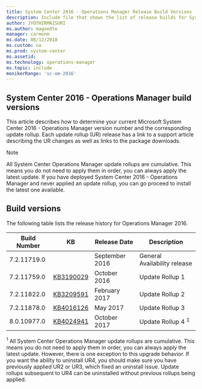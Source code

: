 ```yaml
---
title: System Center 2016 - Operations Manager Release Build Versions
description: Include file that shows the list of release builds for System Center 2016 - Operations Manager.
author: JYOTHIRMAISURI
ms.author: magoedte
manager: carmonm
ms.date: 08/12/2018
ms.custom: na
ms.prod: system-center
ms.assetid:
ms.technology: operations-manager
ms.topic: include
monikerRange: 'sc-om-2016'
---
```


## System Center 2016 - Operations Manager build versions
This article describes how to determine your current Microsoft System Center 2016 - Operations Manager version number and the corresponding update rollup.  Each update rollup (UR) release has a link to a support article describing the UR changes as well as links to the package downloads.

>[!NOTE]
>All System Center Operations Manager update rollups are cumulative. This means you do not need to apply them in order, you can always apply the latest update. If you have deployed System Center 2016 - Operations Manager and never applied an update rollup, you can go proceed to install the latest one available.
>

## Build versions
The following table lists the release history for Operations Manager 2016.

|Build Number |KB |Release Date |Description |  
|-------------|---|-------------|------------|  
|7.2.11719.0 ||September 2016 |General Availability release|  
|7.2.11759.0 |[KB3190029](https://support.microsoft.com/kb/3190029) |October 2016 |Update Rollup 1 |  
|7.2.11822.0 |[KB3209591](https://support.microsoft.com/help/3209591) |February 2017 |Update Rollup 2 |  
|7.2.11878.0 |[KB4016126](https://support.microsoft.com/help/4016126/update-rollup-3-for-system-center-2016-operations-manager) |May 2017 |Update Rollup 3|  
|8.0.10977.0 | [KB4024941](https://support.microsoft.com/help/4024941/update-rollup-4-for-system-center-2016-operations-manager) |October 2017 | Update Rollup 4 <sup>1</sup>|

<sup>1</sup>
All System Center Operations Manager update rollups are cumulative.  This means you do not need to apply them in order, you can always apply the latest update. However, there is one exception to this upgrade behavior. If you want the ability to uninstall UR4, you should make sure you have previously applied UR2 or UR3, which fixed an uninstall issue. Update rollups subsequent to UR4 can be uninstalled without previous rollups being applied.
  
